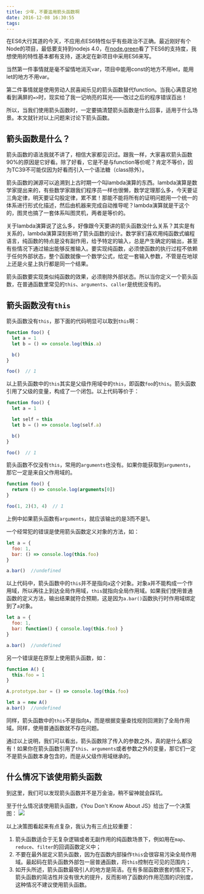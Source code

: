 ```yaml
---
title: 少年，不要滥用箭头函数啊
date: 2016-12-08 16:30:55
tags:
---
```


在ES6大行其道的今天，不应用点ES6特性似乎有些政治不正确。最近刚好有个Node的项目，最低要支持到nodejs 4.0，在[node.green](1)看了下ES6的支持度，我想使用的特性基本都有支持，遂决定在新项目中采用ES6来写。

当然第一件事情就是毫不留情地消灭var，项目中能用const的地方不用let，能用let的地方不用var。

第二件事情就是使用劳动人民喜闻乐见的箭头函数替代function。当我心满意足地看到满屏的`=>`时，现实给了我一记响亮的耳光——改过之后的程序错误百出！

所以，当我们使用箭头函数时，一定要搞清楚箭头函数是什么回事，适用于什么场景。本文就针对以上问题来讨论下箭头函数。

## 箭头函数是什么？
箭头函数的语法我就不讲了，相信大家都见识过。跟我一样，大家喜欢箭头函数90%的原因是它好看。除了好看，它是不是与function等价呢？肯定不等价，因为TC39不可能仅因为好看而引入一个语法糖（class除外）。

箭头函数的渊源可以追溯到上古时期一个叫lambda演算的东西。lambda演算是数学家提出来的，有些数学家跟我们程序员一样也很懒，数学定理那么多，今天要证三角定律，明天要证勾股定律，累不累！那能不能将所有的证明问题用一个统一的体系进行形式化描述，然后由机器来完成自动推导呢？lambda演算就是干这个的，图灵也搞了一套体系叫图灵机，两者是等价的。

关于lambda演算说了这么多，好像跟今天要讲的箭头函数没什么关系？其实是有关系的，lambda演算深刻影响了箭头函数的设计。数学家们喜欢用纯函数式编程语言，纯函数的特点是没有副作用，给予特定的输入，总是产生确定的输出，甚至有些情况下通过输出能够反推输入。要实现纯函数，必须使函数的执行过程不依赖于任何外部状态，整个函数就像一个数学公式，给定一套输入参数，不管是在地球上还是火星上执行都是同一个结果。

箭头函数要实现类似纯函数的效果，必须剔除外部状态。所以当你定义一个箭头函数，在普通函数里常见的`this`、`arguments`、`caller`是统统没有的。

## 箭头函数没有`this`

箭头函数没有`this`，那下面的代码明显可以取到`this`啊：
```javascript
function foo() {
  let a = 1
  let b = () => console.log(this.a)

  b()
}

foo()  // 1
```

以上箭头函数中的`this`其实是父级作用域中的`this`，即函数`foo`的`this`。箭头函数引用了父级的变量，构成了一个闭包。以上代码等价于：
```javascript
function foo() {
  let a = 1

  let self = this
  let b = () => console.log(self.a)

  b()
}

foo()  // 1
```

箭头函数不仅没有`this`，常用的`arguments`也没有。如果你能获取到`arguments`，那它一定是来自父作用域的。
```javascript
function foo() {
  return () => console.log(arguments[0])
}

foo(1, 2)(3, 4)  // 1
```

上例中如果箭头函数有`arguments`，就应该输出的是3而不是1。

一个经常犯的错误是使用箭头函数定义对象的方法，如：
```javascript
let a = {
  foo: 1,
  bar: () => console.log(this.foo)
}

a.bar()  //undefined
```

以上代码中，箭头函数中的`this`并不是指向`a`这个对象。对象`a`并不能构成一个作用域，所以再往上到达全局作用域，`this`就指向全局作用域。如果我们使用普通函数的定义方法，输出结果就符合预期，这是因为`a.bar()`函数执行时作用域绑定到了`a`对象。
```javascript
let a = {
  foo: 1,
  bar: function() { console.log(this.foo) }
}

a.bar()  //undefined
```

另一个错误是在原型上使用箭头函数，如：
```javascript
function A() {
  this.foo = 1
}

A.prototype.bar = () => console.log(this.foo)

let a = new A()
a.bar()  //undefined
```

同样，箭头函数中的`this`不是指向`A`，而是根据变量查找规则回溯到了全局作用域。同样，使用普通函数就不存在问题。

通过以上说明，我们可以看出，箭头函数除了传入的参数之外，真的是什么都没有！如果你在箭头函数引用了`this`、`arguments`或者参数之外的变量，那它们一定不是箭头函数本身包含的，而是从父级作用域继承的。

## 什么情况下该使用箭头函数

到这里，我们可以发现箭头函数并不是万金油，稍不留神就会踩坑。

至于什么情况该使用箭头函数，《You Don't Know About JS》给出了一个决策图：
![](2)

以上决策图看起来有点复杂，我认为有三点比较重要：
1. 箭头函数适合于无复杂逻辑或者无副作用的纯函数场景下，例如用在`map`、`reduce`、`filter`的回调函数定义中；
2. 不要在最外层定义箭头函数，因为在函数内部操作`this`会很容易污染全局作用域。最起码在箭头函数外部包一层普通函数，将`this`控制在可见的范围内；
3. 如开头所述，箭头函数最吸引人的地方是简洁。在有多层函数嵌套的情况下，箭头函数的简洁性并没有很大的提升，反而影响了函数的作用范围的识别度，这种情况不建议使用箭头函数。

[1]: http://node.green/
[2]: /assets/arrow-function.png
